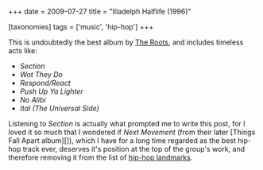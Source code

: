 +++
date = 2009-07-27
title = "Illadelph Halflife (1996)"

[taxonomies]
tags = ['music', 'hip-hop']
+++

This is undoubtedly the best album by [The Roots], and includes timeless
acts like:

-   *Section*
-   *Wot They Do*
-   *Respond/React*
-   *Push Up Ya Lighter*
-   *No Alibi*
-   *Ital (The Universal Side)*

Listening to *Section* is actually what prompted me to write this post,
for I loved it so much that I wondered if *Next Movement* (from their
later [Things Fall Apart album][]), which I have for a long time
regarded as the best hip-hop track ever, deserves it's position at the
top of the group's work, and therefore removing it from the list of
[hip-hop landmarks].

  [The Roots]: http://en.wikipedia.org/wiki/The_Roots
  [hip-hop landmarks]: http://tshepang.net/top-tracks-hip-hop
